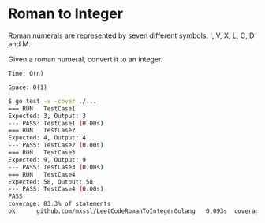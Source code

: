 # Roman to Integer

Roman numerals are represented by seven different symbols: I, V, X, L, C, D and M.

Given a roman numeral, convert it to an integer.

`Time: O(n)`

`Space: O(1)`

```Bash
$ go test -v -cover ./...
=== RUN   TestCase1
Expected: 3, Output: 3
--- PASS: TestCase1 (0.00s)
=== RUN   TestCase2
Expected: 4, Output: 4
--- PASS: TestCase2 (0.00s)
=== RUN   TestCase3
Expected: 9, Output: 9
--- PASS: TestCase3 (0.00s)
=== RUN   TestCase4
Expected: 58, Output: 58
--- PASS: TestCase4 (0.00s)
PASS
coverage: 83.3% of statements
ok      github.com/mxssl/LeetCodeRomanToIntegerGolang   0.093s  coverage: 83.3% of statements
```
